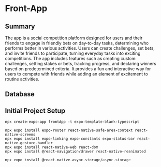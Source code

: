 # Front-App

## Summary
The app is a social competition platform designed for users and their friends to engage in friendly bets on day-to-day tasks, determining who performs better in various activities. Users can create challenges, set bets, and invite friends to participate, turning everyday tasks into exciting competitions. The app includes features such as creating custom challenges, setting stakes or bets, tracking progress, and declaring winners based on predetermined criteria. It provides a fun and interactive way for users to compete with friends while adding an element of excitement to routine activities.

## Database


## Initial Project Setup
```
npx create-expo-app frontApp -t expo-template-blank-typescript

npx expo install expo-router react-native-safe-area-context react-native-screens
npx expo install expo-linking expo-constants expo-status-bar react-native-gesture-handler
npx expo install react-native-web react-dom
npx expo install @react-navigation/drawer react-native-reanimated

npx expo install @react-native-async-storage/async-storage
```